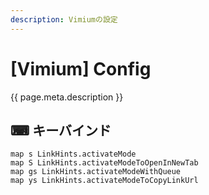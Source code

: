 ```yaml
---
description: Vimiumの設定
---
```


# [Vimium] Config

{{ page.meta.description }}


⌨ キーバインド
---------------

```
map s LinkHints.activateMode
map S LinkHints.activateModeToOpenInNewTab
map gs LinkHints.activateModeWithQueue
map ys LinkHints.activateModeToCopyLinkUrl
```
